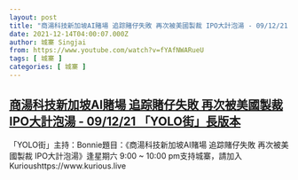 ```yaml
---
layout: post
title: "商湯科技新加坡AI賭場 追踪賭仔失敗 再次被美國製裁 IPO大計泡湯 - 09/12/21 「YOLO街」長版本"
date: 2021-12-14T04:00:07.000Z
author: 城寨 Singjai
from: https://www.youtube.com/watch?v=fYAfNWARueU
tags: [ 城寨 ]
categories: [ 城寨 ]
---
```

<!--1639454407000-->
[商湯科技新加坡AI賭場 追踪賭仔失敗 再次被美國製裁 IPO大計泡湯 - 09/12/21 「YOLO街」長版本](https://www.youtube.com/watch?v=fYAfNWARueU)
------

<div>
「YOLO街」主持：Bonnie題目：《商湯科技新加坡AI賭場 追踪賭仔失敗 再次被美國製裁 IPO大計泡湯》逢星期六 9:00 ~ 10:00 pm支持城寨，請加入Kurioushttps://www.kurious.live
</div>
